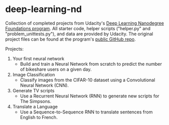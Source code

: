 # deep-learning-nd
Collection of completed projects from Udacity's [Deep Learning Nanodegree Foundations program](https://www.udacity.com/course/deep-learning-nanodegree-foundation--nd101). All starter code, helper scripts ("helper.py" and "problem_unittests.py"), and data are provided by Udacity. The original project files can be found at the program's [public GitHub repo](https://github.com/udacity/deep-learning).

Projects:  
1. Your first neural network  
   * Build and train a Neural Network from scratch to predict the number of bikeshare users on a given day.  
2. Image Classification  
   * Classify images from the CIFAR-10 dataset using a Convolutional Neural Network (CNN).  
3. Generate TV scripts  
   * Use a Recurrent Neural Network (RNN) to generate new scripts for The Simpsons.  
4. Translate a Language  
   * Use a Sequence-to-Sequence RNN to translate sentences from English to French.  
